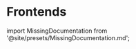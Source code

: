 # Frontends

import MissingDocumentation from '@site/presets/MissingDocumentation.md';

<MissingDocumentation/>
